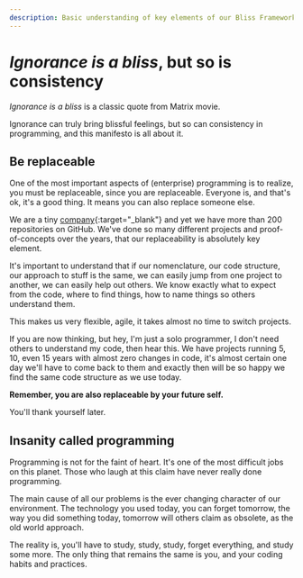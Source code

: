 ```yaml
---
description: Basic understanding of key elements of our Bliss Framework. 
---
```


# _Ignorance is a bliss_, but so is consistency

_Ignorance is a bliss_ is a classic quote from Matrix movie. 


Ignorance can truly bring blissful feelings, but so can consistency in programming, and this manifesto is all about it.


## Be replaceable

One of the most important aspects of (enterprise) programming is to realize, you must be replaceable, since you are replaceable. Everyone is, and that's ok, it's a good thing. It means you can also replace someone else.

We are a tiny [company](https://keenmate.com){:target="_blank"} and yet we have more than 200 repositories on GitHub. We've done so many different projects and proof-of-concepts over the years, that our replaceability is absolutely key element.

It's important to understand that if our nomenclature, our code structure, our approach to stuff is the same, we can easily jump from one project to another, we can easily help out others. We know exactly what to expect from the code, where to find things, how to name things so others understand them. 

This makes us very flexible, agile, it takes almost no time to switch projects.

If you are now thinking, but hey, I'm just a solo programmer, I don't need others to understand my code, then hear this. We have projects running 5, 10, even 15 years with almost zero changes in code, it's almost certain one day we'll have to come back to them and exactly then will be so happy we find the same code structure as we use today.

__Remember, you are also replaceable by your future self.__

You'll thank yourself later.


## Insanity called programming

Programming is not for the faint of heart. It's one of the most difficult jobs on this planet. Those who laugh at this claim have never really done programming.

The main cause of all our problems is the ever changing character of our environment. The technology you used today, you can forget tomorrow, the way you did something today, tomorrow will others claim as obsolete, as the old world approach.

The reality is, you'll have to study, study, study, forget everything, and study some more. The only thing that remains the same is you, and your coding habits and practices.
